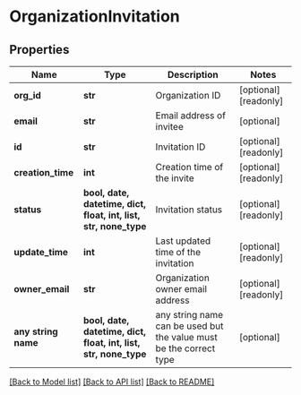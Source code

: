# OrganizationInvitation


## Properties
Name | Type | Description | Notes
------------ | ------------- | ------------- | -------------
**org_id** | **str** | Organization ID | [optional] [readonly] 
**email** | **str** | Email address of invitee | [optional] 
**id** | **str** | Invitation ID | [optional] [readonly] 
**creation_time** | **int** | Creation time of the invite | [optional] [readonly] 
**status** | **bool, date, datetime, dict, float, int, list, str, none_type** | Invitation status | [optional] [readonly] 
**update_time** | **int** | Last updated time of the invitation | [optional] [readonly] 
**owner_email** | **str** | Organization owner email address | [optional] [readonly] 
**any string name** | **bool, date, datetime, dict, float, int, list, str, none_type** | any string name can be used but the value must be the correct type | [optional]

[[Back to Model list]](../README.md#documentation-for-models) [[Back to API list]](../README.md#documentation-for-api-endpoints) [[Back to README]](../README.md)


